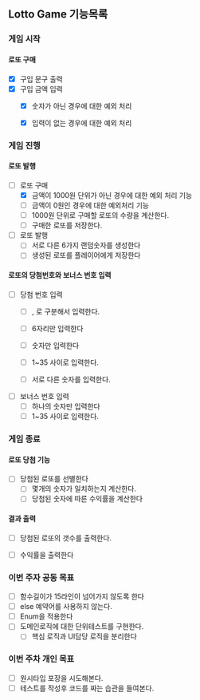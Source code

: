 ## Lotto Game 기능목록

### 게임 시작

#### 로또 구매
- [x] 구입 문구 출력
- [x] 구입 금액 입력
  - [x] 숫자가 아닌 경우에 대한 예외 처리
  - [x] 입력이 없는 경우에 대한 예외 처리 


### 게임 진행

#### 로또 발행

- [ ] 로또 구매
  - [x] 금액이 1000원 단위가 아닌 경우에 대한 예외 처리 기능
  - [ ] 금액이 0원인 경우에 대한 예외처리 기능
  - [ ] 1000원 단위로 구매할 로또의 수량을 계산한다.
  - [ ] 구매한 로또를 저장한다.

- [ ] 로또 발행
  - [ ] 서로 다른 6가지 랜덤숫자를 생성한다
  - [ ] 생성된 로또를 플레이어에게 저장한다

#### 로또의 당첨번호와 보너스 번호 입력

- [ ] 당첨 번호 입력
  - [ ] , 로 구분해서 입력한다.
  - [ ] 6자리만 입력한다
  - [ ] 숫자만 입력한다
  - [ ] 1~35 사이로 입력한다.
  - [ ] 서로 다른 숫자를 입력한다.


- [ ] 보너스 번호 입력
  - [ ] 하나의 숫자만 입력한다
  - [ ] 1~35 사이로 입력한다.

### 게임 종료

#### 로또 당첨 기능
- [ ] 당첨된 로또를 선별한다
  - [ ] 몇개의 숫자가 일치하는지 계산한다.
  - [ ] 당첨된 숫자에 따른 수익률을 계산한다

#### 결과 출력
- [ ] 당첨된 로또의 갯수를 출력한다.
- [ ] 수익률을 출력한다


### 이번 주자 공동 목표
- [ ] 함수길이가 15라인이 넘어가지 않도록 한다
- [ ] else 예약어를 사용하지 않는다.
- [ ] Enum을 적용한다
- [ ] 도메인로직에 대한 단위테스트를 구현한다.
  - [ ] 핵심 로직과 UI담당 로직을 분리한다

### 이번 주차 개인 목표
- [ ] 원시타입 포장을 시도해본다.
- [ ] 테스트를 작성후 코드를 짜는 습관을 들여본다.